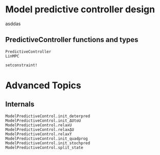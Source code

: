 # Model predictive controller design

asddas

## PredictiveController functions and types

```@docs
PredictiveController
LinMPC
```

```@docs
setconstraint!
```

# Advanced Topics

## Internals

```@docs
ModelPredictiveControl.init_deterpred
ModelPredictiveControl.init_ΔUtoU
ModelPredictiveControl.relaxU
ModelPredictiveControl.relaxΔU
ModelPredictiveControl.relaxŶ
ModelPredictiveControl.init_quadprog
ModelPredictiveControl.init_stochpred
ModelPredictiveControl.split_state
```

